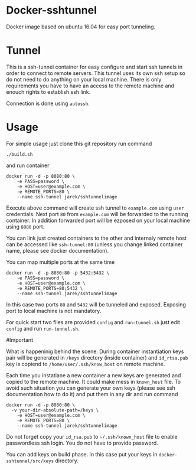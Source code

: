 # Docker-sshtunnel
Docker image based on ubuntu 16.04 for easy port tunneling.

# Tunnel

This is a ssh-tunnel container for easy configure and start ssh tunnels in order to connect to remote servers.
This tunnel uses its own ssh setup so do not need to do anything on your local machine. There is only requirements you have to have an access to the remote machine and enouch rights to establish ssh link.

Connection is done using `autossh`. 


# Usage

For simple usage just clone this git repository run command 
```
./build.sh
```
and run container 
```
docker run -d -p 8080:80 \
	-e PASS=password \
	-e HOST=user@example.com \
	-e REMOTE_PORTS=80 \
	--name ssh-tunnel jarek/sshtunnelimage
```
Execute above command will create ssh tunnel to `example.com` using `user` credentials. Next port `80` from `example.com` will be forwarded to the running container. In addition forwarded port will be ezposed on your local machine using `8080` port.

You can link just created containers to the other and internaly remote host can be accessed like `ssh-tunnel:80` (unless you change linked container name, please see docker documentation).

You can map multiple ports at the same time 
```
docker run -d -p 8080:80 -p 5432:5432 \
	-e PASS=password \
	-e HOST=user@example.com \
	-e REMOTE_PORTS=80;5432 \
	--name ssh-tunnel jarek/sshtunnelimage
```
In this case two ports `80` and `5432` will be tunneled and exposed. Exposing port to local machine is not mandatory.

For quick start two files are provided `config` and `run-tunnel.sh` just edit `config` and run `run-tunnel.sh`.

#Important 

What is happeninig behind the scene. During container instantiation keys pair will be generated in `/keys` directory (inside container) and  `id_rtsa.pub` key is copiend to `/home/user/.ssh/know_host` on remote machine.

Each time you instatiane a new container a new keys are generated and copied to the remote machine. It could make mess in `known_host` file. 
To avoid such situation you can generate your own keys (please see ssh documentation how to do it) and put them in any dir and run command

```
docker run -d -p 8080:80 \
  -v your-dir-absolute-path=/keys \
	-e HOST=user@example.com \
	-e REMOTE_PORTS=80 \
	--name ssh-tunnel jarek/sshtunnelimage
```
Do not forget copy your `id_rsa.pub` to `~/.ssh/known_host` file to enable passwordless ssh login. You do not have to provide password.

You can add keys on build phase. In this case put your keys in `docker-sshtunnel/src/keys` directory. 

